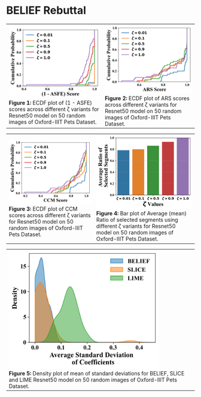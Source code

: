 # BELIEF Rebuttal

<table>
  <tr>
    <td>
      <img src="https://github.com/anonymousuai2025/belief/blob/main/1-asfe_ecdf_zeta0to6.png" width="400"/>
      <br>
      <b>Figure 1:</b> ECDF plot of (1 - ASFE) scores across different ζ variants for Resnet50 model on 50 random images of Oxford-IIIT Pets Dataset.
    </td>
    <td>
      <img src="https://github.com/anonymousuai2025/belief/blob/main/arsc_ecdf_zeta0to6.png" width="400"/>
      <br>
      <b>Figure 2:</b> ECDF plot of ARS scores across different ζ variants for Resnet50 model on 50 random images of Oxford-IIIT Pets Dataset.
    </td>
  </tr>
</table>

<table>
  <tr>
    <td>
      <img src="https://github.com/anonymousuai2025/belief/blob/main/ccm_ecdf_zeta0to6.png" width="400"/>
      <br>
      <b>Figure 3:</b> ECDF plot of CCM scores across different ζ variants for Resnet50 model on 50 random images of Oxford-IIIT Pets Dataset.
    </td>
    <td>
      <img src="https://github.com/anonymousuai2025/belief/blob/main/mean_fraction_selected_per_zeta.jpeg" width="400"/>
      <br>
      <b>Figure 4:</b> Bar plot of Average (mean) Ratio of selected segments using different ζ variants for Resnet50 model on 50 random images  of Oxford-IIIT Pets Dataset.
    </td>
  </tr>
</table>

<table>
  <tr>
    <td>
      <img src="https://github.com/anonymousuai2025/belief/blob/main/coef_std_BSL_kde.png" width="400"/>
      <br>
      <b>Figure 5:</b> Density plot of mean of standard deviations for BELIEF, SLICE and LIME Resnet50 model on 50 random images of Oxford-IIIT Pets Dataset.
    </td>
  </tr>
</table>



